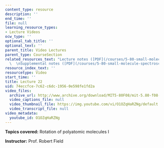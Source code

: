 ```yaml
---
content_type: resource
description: ''
end_time: ''
file: null
learning_resource_types:
- Lecture Videos
ocw_type: ''
optional_tab_title: ''
optional_text: ''
parent_title: Video Lectures
parent_type: CourseSection
related_resources_text: "Lecture notes ([PDF](/courses/5-80-small-molecule-spectroscopy-and-dynamics-fall-2008/resources/22_580ln_fa08))\
  \  \nSupplemental notes ([PDF](/courses/5-80-small-molecule-spectroscopy-and-dynamics-fall-2008/resources/22s_580ln_fa08))"
resource_index_text: ''
resourcetype: Video
start_time: ''
title: Lecture 22
uid: 74eccfce-7c62-c6dc-1956-0e598fe1fd2a
video_files:
  archive_url: http://www.archive.org/download/MIT5-80F08/mit-5.80-f08-lec22_300k.mp4
  video_captions_file: null
  video_thumbnail_file: https://img.youtube.com/vi/O1OZqHaRZNg/default.jpg
  video_transcript_file: null
video_metadata:
  youtube_id: O1OZqHaRZNg
---
```


**Topics covered:** Rotation of polyatomic molecules I

**Instructor:** Prof. Robert Field



